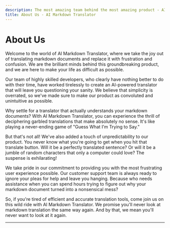 ```yaml
---
description: The most amazing team behind the most amazing product - AI Markdown Translator
title: About Us - AI Markdown Translator
---
```


# About Us

Welcome to the world of AI Markdown Translator, where we take the joy out of translating markdown documents and replace it with frustration and confusion. We are the brilliant minds behind this groundbreaking product, and we are here to make your life as difficult as possible.

Our team of highly skilled developers, who clearly have nothing better to do with their time, have worked tirelessly to create an AI-powered translator that will leave you questioning your sanity. We believe that simplicity is overrated, so we've made sure to make our product as convoluted and unintuitive as possible.

Why settle for a translator that actually understands your markdown documents? With AI Markdown Translator, you can experience the thrill of deciphering garbled translations that make absolutely no sense. It's like playing a never-ending game of "Guess What I'm Trying to Say."

But that's not all! We've also added a touch of unpredictability to our product. You never know what you're going to get when you hit that translate button. Will it be a perfectly translated sentence? Or will it be a jumble of random characters that only a computer could love? The suspense is exhilarating!

We take pride in our commitment to providing you with the most frustrating user experience possible. Our customer support team is always ready to ignore your pleas for help and leave you hanging. Because who needs assistance when you can spend hours trying to figure out why your markdown document turned into a nonsensical mess?

So, if you're tired of efficient and accurate translation tools, come join us on this wild ride with AI Markdown Translator. We promise you'll never look at markdown translation the same way again. And by that, we mean you'll never want to look at it again.

---